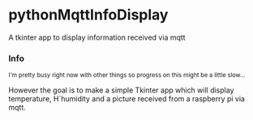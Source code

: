 # pythonMqttInfoDisplay
A tkinter app to display information received via mqtt


### Info
<sub>
I'm pretty busy right now with other things so progress on this might be a little slow... 
</sub>
  
However the goal is to make a simple Tkinter app which will display temperature, H´humidity and a picture received from a raspberry pi via mqtt.
